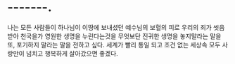 # -------.
나는 모든 사람들이 하나님이 이땅에 보내셨던 예수님의 보혈의 피로 우리의 죄가 씻음 받아 천국을가 영원한 생명을 누린다는것을 무엇보단 진귀한 생명을 놓지말라는 말을 또, 포기하지 말라는 말을 전하고 싶다. 세계가 빨리 통일 되고 조건 없는 세상속 모두 사랑만이 넘치고 행복하게 살아갔으면 좋겠다.

